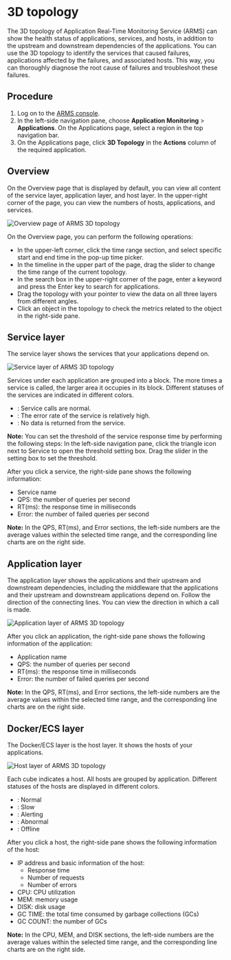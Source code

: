 # 3D topology

The 3D topology of Application Real-Time Monitoring Service \(ARMS\) can show the health status of applications, services, and hosts, in addition to the upstream and downstream dependencies of the applications. You can use the 3D topology to identify the services that caused failures, applications affected by the failures, and associated hosts. This way, you can thoroughly diagnose the root cause of failures and troubleshoot these failures.

## Procedure

1.  Log on to the [ARMS console](https://arms-intl.console.aliyun.com/).
2.  In the left-side navigation pane, choose **Application Monitoring** \> **Applications**. On the Applications page, select a region in the top navigation bar.
3.  On the Applications page, click **3D Topology** in the **Actions** column of the required application.

## Overview

On the Overview page that is displayed by default, you can view all content of the service layer, application layer, and host layer. In the upper-right corner of the page, you can view the numbers of hosts, applications, and services.

![Overview page of ARMS 3D topology](https://static-aliyun-doc.oss-accelerate.aliyuncs.com/assets/img/en-US/6952628061/p43101.png)

On the Overview page, you can perform the following operations:

-   In the upper-left corner, click the time range section, and select specific start and end time in the pop-up time picker.
-   In the timeline in the upper part of the page, drag the slider to change the time range of the current topology.
-   In the search box in the upper-right corner of the page, enter a keyword and press the Enter key to search for applications.
-   Drag the topology with your pointer to view the data on all three layers from different angles.
-   Click an object in the topology to check the metrics related to the object in the right-side pane.

## Service layer

The service layer shows the services that your applications depend on.

![Service layer of ARMS 3D topology](https://static-aliyun-doc.oss-accelerate.aliyuncs.com/assets/img/en-US/6952628061/p43102.png)

Services under each application are grouped into a block. The more times a service is called, the larger area it occupies in its block. Different statuses of the services are indicated in different colors.

-   : Service calls are normal.
-   : The error rate of the service is relatively high.
-   : No data is returned from the service.

**Note:** You can set the threshold of the service response time by performing the following steps: In the left-side navigation pane, click the triangle icon next to Service to open the threshold setting box. Drag the slider in the setting box to set the threshold.

After you click a service, the right-side pane shows the following information:

-   Service name
-   QPS: the number of queries per second
-   RT\(ms\): the response time in milliseconds
-   Error: the number of failed queries per second

**Note:** In the QPS, RT\(ms\), and Error sections, the left-side numbers are the average values within the selected time range, and the corresponding line charts are on the right side.

## Application layer

The application layer shows the applications and their upstream and downstream dependencies, including the middleware that the applications and their upstream and downstream applications depend on. Follow the direction of the connecting lines. You can view the direction in which a call is made.

![Application layer of ARMS 3D topology](https://static-aliyun-doc.oss-accelerate.aliyuncs.com/assets/img/en-US/6952628061/p43104.png)

After you click an application, the right-side pane shows the following information of the application:

-   Application name
-   QPS: the number of queries per second
-   RT\(ms\): the response time in milliseconds
-   Error: the number of failed queries per second

**Note:** In the QPS, RT\(ms\), and Error sections, the left-side numbers are the average values within the selected time range, and the corresponding line charts are on the right side.

## Docker/ECS layer

The Docker/ECS layer is the host layer. It shows the hosts of your applications.

![Host layer of ARMS 3D topology](https://static-aliyun-doc.oss-accelerate.aliyuncs.com/assets/img/en-US/6952628061/p43105.png)

Each cube indicates a host. All hosts are grouped by application. Different statuses of the hosts are displayed in different colors.

-   : Normal
-   : Slow
-   : Alerting
-   : Abnormal
-   : Offline

After you click a host, the right-side pane shows the following information of the host:

-   IP address and basic information of the host:
    -   Response time
    -   Number of requests
    -   Number of errors
-   CPU: CPU utilization
-   MEM: memory usage
-   DISK: disk usage
-   GC TIME: the total time consumed by garbage collections \(GCs\)
-   GC COUNT: the number of GCs

**Note:** In the CPU, MEM, and DISK sections, the left-side numbers are the average values within the selected time range, and the corresponding line charts are on the right side.


